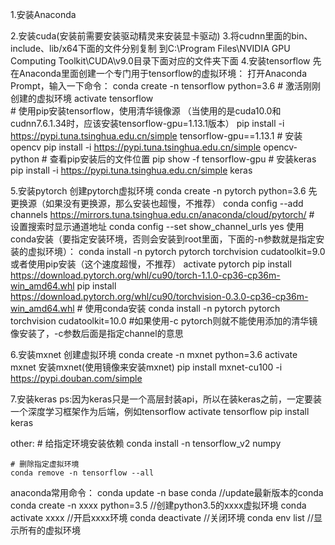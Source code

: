 1.安装Anaconda

2.安装cuda(安装前需要安装驱动精灵来安装显卡驱动)
3.将cudnn里面的bin、include、lib/x64下面的文件分别复制
	到C:\Program Files\NVIDIA GPU Computing Toolkit\CUDA\v9.0目录下面对应的文件夹下面
4.安装tensorflow
	先在Anaconda里面创建一个专门用于tensorflow的虚拟环境：
	打开Anaconda Prompt，输入一下命令：
	conda create -n tensorflow python=3.6
	# 激活刚刚创建的虚拟环境
	activate tensorflow       
	# 使用pip安装tensorflow，使用清华镜像源
	（当使用的是cuda10.0和cudnn7.6.1.34时，应该安装tensorflow-gpu=1.13.1版本）
	pip install -i https://pypi.tuna.tsinghua.edu.cn/simple tensorflow-gpu==1.13.1
	# 安装opencv
	pip install -i https://pypi.tuna.tsinghua.edu.cn/simple opencv-python
	# 查看pip安装后的文件位置
	pip show -f tensorflow-gpu
	# 安装keras
	pip install -i https://pypi.tuna.tsinghua.edu.cn/simple keras

5.安装pytorch
	创建pytorch虚拟环境
	conda create -n pytorch python=3.6
	先更换源（如果没有更换源，那么安装也超慢，不推荐）
	conda config --add channels https://mirrors.tuna.tsinghua.edu.cn/anaconda/cloud/pytorch/
	# 设置搜索时显示通道地址
	conda config --set show_channel_urls yes
	使用conda安装（要指定安装环境，否则会安装到root里面，下面的-n参数就是指定安装的虚拟环境）：
	conda install -n pytorch pytorch torchvision cudatoolkit=9.0
	或者使用pip安装（这个速度超慢，不推荐）
	activate pytorch
	pip install https://download.pytorch.org/whl/cu90/torch-1.1.0-cp36-cp36m-win_amd64.whl
	pip install https://download.pytorch.org/whl/cu90/torchvision-0.3.0-cp36-cp36m-win_amd64.whl
	# 使用conda安装
	conda install -n pytorch pytorch torchvision cudatoolkit=10.0 #如果使用-c pytorch则就不能使用添加的清华镜像安装了，-c参数后面是指定channel的意思
	
	
6.安装mxnet
	创建虚拟环境
	conda create -n mxnet python=3.6
	activate mxnet
	安装mxnet(使用镜像来安装mxnet)
	pip install mxnet-cu100 -i https://pypi.douban.com/simple 
	
7.安装keras
	ps:因为keras只是一个高层封装api，所以在装keras之前，一定要装一个深度学习框架作为后端，例如tensorflow
	activate tensorflow
	pip install keras
	
other:
	# 给指定环境安装依赖
	conda install -n tensorflow_v2 numpy
	
	# 删除指定虚拟环境
	conda remove -n tensorflow --all
	
anaconda常用命令：
	conda update -n base conda        //update最新版本的conda
	conda create -n xxxx python=3.5   //创建python3.5的xxxx虚拟环境
	conda activate xxxx               //开启xxxx环境
	conda deactivate                  //关闭环境
	conda env list                    //显示所有的虚拟环境
